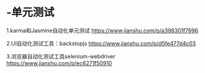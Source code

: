 # -单元测试

1.karma和Jasmine自动化单元测试
https://www.jianshu.com/p/a398301f7696

2.UI自动化测试工具：backstopjs
https://www.jianshu.com/p/d5fe477d4c03

3.浏览器自动化测试工具selenium-webdriver
https://www.jianshu.com/p/ec6271f50910
